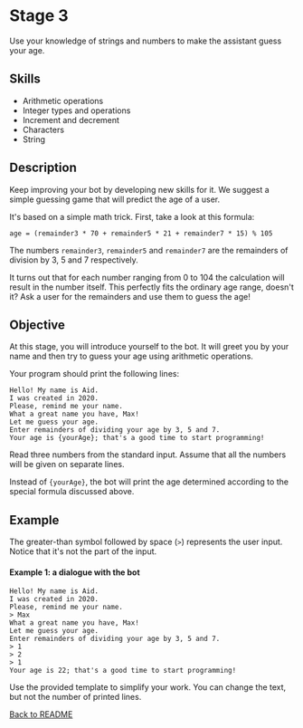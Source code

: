 # Stage 3
Use your knowledge of strings and numbers to make the assistant guess your age.

## Skills
- Arithmetic operations
- Integer types and operations
- Increment and decrement
- Characters
- String

## Description
Keep improving your bot by developing new skills for it. We suggest a simple guessing game that will predict the age of a user.

It's based on a simple math trick. First, take a look at this formula:

`age = (remainder3 * 70 + remainder5 * 21 + remainder7 * 15) % 105`

The numbers `remainder3`, `remainder5` and `remainder7` are the remainders of division by 3, 5 and 7 respectively.

It turns out that for each number ranging from 0 to 104 the calculation will result in the number itself. This perfectly fits the ordinary age range, doesn't it? Ask a user for the remainders and use them to guess the age!

## Objective
At this stage, you will introduce yourself to the bot. It will greet you by your name and then try to guess your age using arithmetic operations.

Your program should print the following lines:

```
Hello! My name is Aid.
I was created in 2020.
Please, remind me your name.
What a great name you have, Max!
Let me guess your age.
Enter remainders of dividing your age by 3, 5 and 7.
Your age is {yourAge}; that's a good time to start programming!
```

Read three numbers from the standard input. Assume that all the numbers will be given on separate lines.

Instead of `{yourAge}`, the bot will print the age determined according to the special formula discussed above.

## Example
The greater-than symbol followed by space (`>`) represents the user input. Notice that it's not the part of the input.

#### Example 1: a dialogue with the bot

```
Hello! My name is Aid.
I was created in 2020.
Please, remind me your name.
> Max
What a great name you have, Max!
Let me guess your age.
Enter remainders of dividing your age by 3, 5 and 7.
> 1
> 2
> 1
Your age is 22; that's a good time to start programming!
```

Use the provided template to simplify your work. You can change the text, but not the number of printed lines.

[Back to README](README.md)